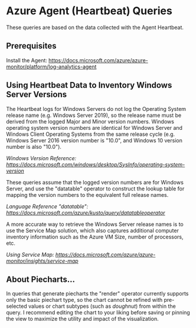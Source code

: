 # Azure Agent (Heartbeat) Queries

These queries are based on the data collected with the Agent Heartbeat.

## Prerequisites

Install the Agent: <https://docs.microsoft.com/azure/azure-monitor/platform/log-analytics-agent>

## Using Heartbeat Data to Inventory Windows Server Versions

The Heartbeat logs for Windows Servers do not log the Operating System release name (e.g. Windows Server 2019), so the release name must be derived from the logged Major and Minor version numbers. Windows operating system version numbers are identical for Windows Server and Windows Client Operating Systems from the same release cycle (e.g.  Windows Server 2016 version number is "10.0", and Windows 10 version number is also "10.0").

*Windows Version Reference: <https://docs.microsoft.com/windows/desktop/SysInfo/operating-system-version>*

These queries assume that the logged version numbers are for Windows Server, and use the "datatable" operator to construct the lookup table for mapping the version numbers to the equivalent full release names.

*Language Reference "datatable": <https://docs.microsoft.com/azure/kusto/query/datatableoperator>*

A more accurate way to retrieve the Windows Server release names is to use the Service Map solution, which also captures additional computer inventory information such as the Azure VM Size, number of processors, etc.

*Using Service Map: <https://docs.microsoft.com/azure/azure-monitor/insights/service-map>*

## About Piecharts...

In queries that generate piecharts the "render" operator currently supports only the basic piechart type, so the chart cannot be refined with pre-selected values or chart subtypes (such as *doughnut*) from within the query. I recommend editing the chart to your liking before saving or pinning the view to maximize the utility and impact of the visualization.
